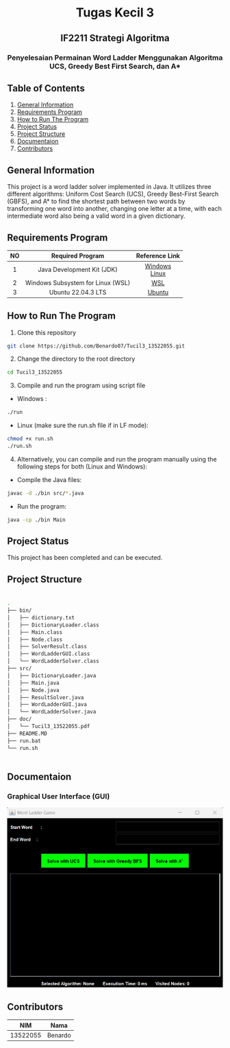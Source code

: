 <h1 align="center"> Tugas Kecil 3 </h1>
<h2 align="center"> IF2211 Strategi Algoritma </h2>
<h3 align="center">Penyelesaian Permainan Word Ladder Menggunakan Algoritma UCS, Greedy Best First Search, dan A*</h3>


## Table of Contents
1. [General Information](#general-information)
2. [Requirements Program](#required_program)
3. [How to Run The Program](#how-to-run-the-program)
4. [Project Status](#project-status)
5. [Project Structure](#project-structure)
6. [Documentaion](#documentaion)
7. [Contributors](#contributors)


## General Information
This project is a word ladder solver implemented in Java. It utilizes three different algorithms: Uniform Cost Search (UCS), Greedy Best-First Search (GBFS), and A* to find the shortest path between two words by transforming one word into another, changing one letter at a time, with each intermediate word also being a valid word in a given dictionary.

## Requirements Program
|   NO   |  Required Program                    |                                         Reference Link                                         |
| :----: | :----------------------------------: | :--------------------------------------------------------------------------------------------: |
|   1    | Java Development Kit (JDK)           | [Windows](https://www.oracle.com/java/technologies/javase-jdk11-downloads.html) <br> [Linux](https://openjdk.java.net/install/) |
|   2    | Windows Subsystem for Linux (WSL)    | [WSL](https://learn.microsoft.com/en-us/windows/wsl/install)                                  |
|   3    | Ubuntu 22.04.3 LTS                   | [Ubuntu](https://ubuntu.com/download/desktop)                                                 |

## How to Run The Program
1. Clone this repository 
```bash
git clone https://github.com/Benardo07/Tucil3_13522055.git
 ```
2. Change the directory to the root directory
```bash
cd Tucil3_13522055
```
3. Compile and run the program using script file
- Windows : 
```bash
./run
```
- Linux (make sure the run.sh file if in LF mode): 
```bash
chmod +x run.sh
./run.sh
```
4. Alternatively, you can compile and run the program manually using the following steps for both (Linux and Windows):
- Compile the Java files:
```bash
javac -d ./bin src/*.java
```
- Run the program:
```bash
java -cp ./bin Main
```

## Project Status
This project has been completed and can be executed.


## Project Structure
```bash

.
├── bin/
│   ├── dictionary.txt
│   ├── DictionaryLoader.class
│   ├── Main.class
│   ├── Node.class
│   ├── SolverResult.class
│   ├── WordLadderGUI.class
│   └── WordLadderSolver.class
├── src/
│   ├── DictionaryLoader.java
│   ├── Main.java
│   ├── Node.java
│   ├── ResultSolver.java
│   ├── WordLadderGUI.java
│   └── WordLadderSolver.java
├── doc/
│   └── Tucil3_13522055.pdf
├── README.MD
├── run.bat
└── run.sh                                 
        
```

## Documentaion
### Graphical User Interface (GUI)
![GUI](./bin/GUI.png)



## Contributors

|   NIM    |                  Nama                  |
| :------: | :------------------------------------: |
| 13522055 |                Benardo                 |

